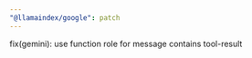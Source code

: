 ```yaml
---
"@llamaindex/google": patch
---
```


fix(gemini): use function role for message contains tool-result
